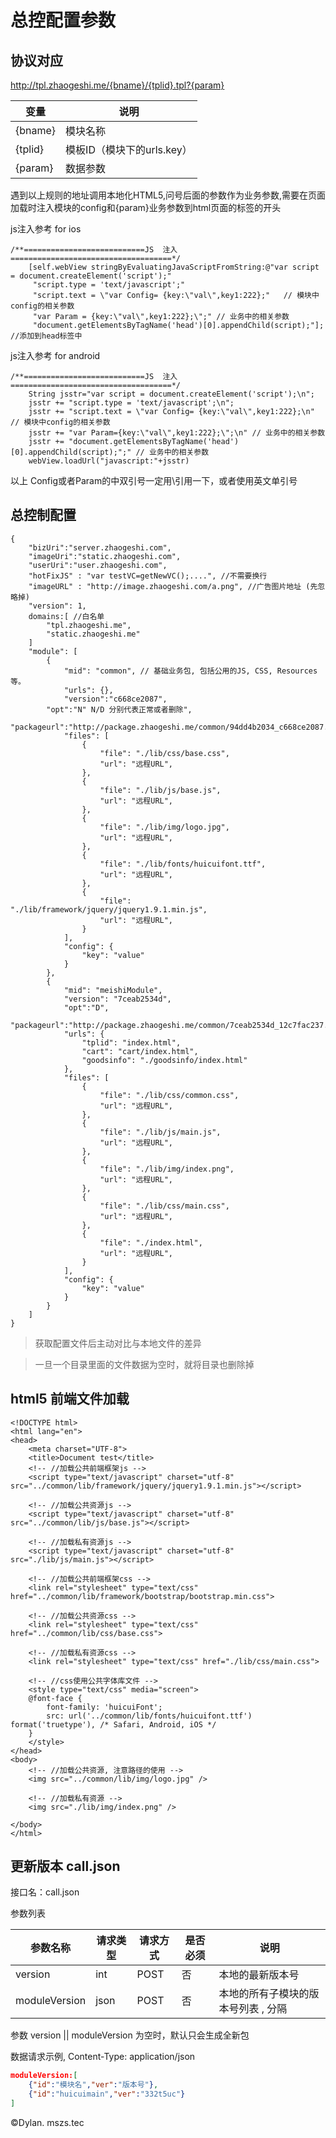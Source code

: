 总控配置参数
=============

## 协议对应


http://tpl.zhaogeshi.me/{bname}/{tplid}.tpl?{param}

变量    | 说明
--------|---------
{bname} | 模块名称
{tplid} | 模板ID（模块下的urls.key）
{param} | 数据参数

遇到以上规则的地址调用本地化HTML5,问号后面的参数作为业务参数,需要在页面加载时注入模块的config和{param}业务参数到html页面的<head>标签的开头

js注入参考 for ios

```object-c
/**===========================JS  注入====================================*/
	[self.webView stringByEvaluatingJavaScriptFromString:@"var script = document.createElement('script');"
	 "script.type = 'text/javascript';"
	 "script.text = \"var Config= {key:\"val\",key1:222};"   // 模块中config的相关参数
	 "var Param = {key:\"val\",key1:222};\";" // 业务中的相关参数
	 "document.getElementsByTagName('head')[0].appendChild(script);"];  //添加到head标签中
```

js注入参考 for android

```android
/**===========================JS  注入====================================*/
    String jsstr="var script = document.createElement('script');\n";
    jsstr += "script.type = 'text/javascript';\n";
    jsstr += "script.text = \"var Config= {key:\"val\",key1:222};\n"   // 模块中config的相关参数
    jsstr += "var Param={key:\"val\",key1:222};\";\n" // 业务中的相关参数
    jsstr += "document.getElementsByTagName('head')[0].appendChild(script);";" // 业务中的相关参数
	webView.loadUrl("javascript:"+jsstr)
```

以上 Config或者Param的中双引号一定用\\引用一下，或者使用英文单引号

## 总控制配置

```
{
	"bizUri":"server.zhaogeshi.com",
	"imageUri":"static.zhaogeshi.com",
	"userUri":"user.zhaogeshi.com",
	"hotFixJS" : "var testVC=getNewVC();....", //不需要换行
	"imageURL" : "http://image.zhaogeshi.com/a.png", //广告图片地址 (先忽略掉) 
    "version": 1,
	domains:[ //白名单
		"tpl.zhaogeshi.me",
		"static.zhaogeshi.me"
	]
    "module": [
        {
            "mid": "common", // 基础业务包, 包括公用的JS, CSS, Resources等。
            "urls": {},
            "version":"c668ce2087",
	    "opt":"N" N/D 分别代表正常或者删除",
            "packageurl":"http://package.zhaogeshi.me/common/94dd4b2034_c668ce2087.zip",
            "files": [
                {
                    "file": "./lib/css/base.css",
                    "url": "远程URL",
                },
                {
                    "file": "./lib/js/base.js",
                    "url": "远程URL",
                },
                {
                    "file": "./lib/img/logo.jpg",
                    "url": "远程URL",
                },
                {
                    "file": "./lib/fonts/huicuifont.ttf",
                    "url": "远程URL",
                },
                {
                    "file": "./lib/framework/jquery/jquery1.9.1.min.js",
                    "url": "远程URL",
                }
            ],
            "config": {
                "key": "value"
            }
        },
        {
            "mid": "meishiModule",
            "version": "7ceab2534d",
            "opt":"D",
            "packageurl":"http://package.zhaogeshi.me/common/7ceab2534d_12c7fac237.zip",
            "urls": {
                "tplid": "index.html",
                "cart": "cart/index.html",
                "goodsinfo": "./goodsinfo/index.html"
            },
            "files": [
                {
                    "file": "./lib/css/common.css",
                    "url": "远程URL",
                },
                {
                    "file": "./lib/js/main.js",
                    "url": "远程URL",
                },
                {
                    "file": "./lib/img/index.png",
                    "url": "远程URL",
                },
                {
                    "file": "./lib/css/main.css",
                    "url": "远程URL",
                },
                {
                    "file": "./index.html",
                    "url": "远程URL",
                }
            ],
            "config": {
                "key": "value"
            }
        }
    ]
}

```
> 获取配置文件后主动对比与本地文件的差异

> 一旦一个目录里面的文件数据为空时，就将目录也删除掉

## html5 前端文件加载

```HTML5
<!DOCTYPE html>
<html lang="en">
<head>
	<meta charset="UTF-8">
	<title>Document test</title>
    <!-- //加载公共前端框架js -->
    <script type="text/javascript" charset="utf-8" src="../common/lib/framework/jquery/jquery1.9.1.min.js"></script>

    <!-- //加载公共资源js -->
    <script type="text/javascript" charset="utf-8" src="../common/lib/js/base.js"></script>

    <!-- //加载私有资源js -->
    <script type="text/javascript" charset="utf-8" src="./lib/js/main.js"></script>

    <!-- //加载公共前端框架css -->
    <link rel="stylesheet" type="text/css" href="../common/lib/framework/bootstrap/bootstrap.min.css">

    <!-- //加载公共资源css -->
    <link rel="stylesheet" type="text/css" href="../common/lib/css/base.css">

    <!-- //加载私有资源css -->
    <link rel="stylesheet" type="text/css" href="./lib/css/main.css">

    <!-- //css使用公共字体库文件 -->
    <style type="text/css" media="screen">
    @font-face {
    	font-family: 'huicuiFont';
    	src: url('../common/lib/fonts/huicuifont.ttf')  format('truetype'), /* Safari, Android, iOS */
    }
    </style>
</head>
<body>
    <!-- //加载公共资源, 注意路径的使用 -->
	<img src="../common/lib/img/logo.jpg" />

    <!-- //加载私有资源 -->
    <img src="./lib/img/index.png" />

</body>
</html>
```

## 更新版本 call.json

接口名：call.json

参数列表

参数名称 | 请求类型 | 请求方式 | 是否必须 | 说明
---------|----------|----------|----------|---------------------
version  | int      | POST     | 否       | 本地的最新版本号
moduleVersion  | json      | POST     | 否       | 本地的所有子模块的版本号列表 , 分隔

参数 version || moduleVersion 为空时，默认只会生成全新包

数据请求示例, Content-Type: application/json

```json
moduleVersion:[
	{"id":"模块名","ver":"版本号"},
	{"id":"huicuimain","ver":"332t5uc"}
]
```

©Dylan. mszs.tec
